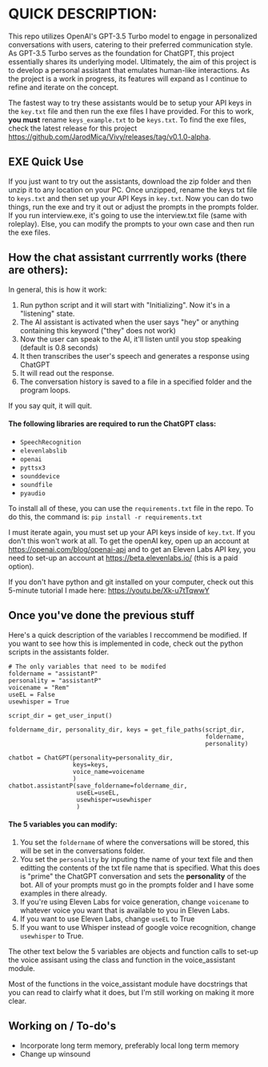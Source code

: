 # QUICK DESCRIPTION:

This repo utilizes OpenAI's GPT-3.5 Turbo model to engage in personalized conversations with users, catering to their preferred communication style. As GPT-3.5 Turbo serves as the foundation for ChatGPT, this project essentially shares its underlying model. Ultimately, the aim of this project is to develop a personal assistant that emulates human-like interactions. As the project is a work in progress, its features will expand as I continue to refine and iterate on the concept.

The fastest way to try these assistants would be to setup your API keys in the ```key.txt``` file and then run the exe files I have provided.  For this to work, **you must** rename ```keys_example.txt``` to be ```keys.txt```.  To find the exe files, check the latest release for this project https://github.com/JarodMica/Vivy/releases/tag/v0.1.0-alpha.

## EXE Quick Use

If you just want to try out the assistants, download the zip folder and then unzip it to any location on your PC. Once unzipped, rename the keys txt file to ```keys.txt``` and then set up your API Keys in ```key.txt```. Now you can do two things, run the exe and try it out or adjust the prompts in the prompts folder.  If you run interview.exe, it's going to use the interview.txt file (same with roleplay). Else, you can modify the prompts to your own case and then run the exe files.

## How the chat assistant currrently works (there are others):
In general, this is how it work:
1. Run python script and it will start with "Initializing".  Now it's in a "listening" state.
2. The AI assistant is activated when the user says "hey" or anything containing this keyword ("they" does not work)
3. Now the user can speak to the AI, it'll listen until you stop speaking (default is 0.8 seconds)
4. It then transcribes the user's speech and generates a response using ChatGPT
5. It will read out the response.
6. The conversation history is saved to a file in a specified folder and the program loops.

If you say quit, it will quit.

#### The following libraries are required to run the ChatGPT class:
- ```SpeechRecognition```
- ```elevenlabslib```
- ```openai```
- ```pyttsx3```
- ```sounddevice```
- ```soundfile```
- ```pyaudio```

To install all of these, you can use the ```requirements.txt``` file in the repo.  To do this, the command is:
```pip install -r requirements.txt```

I must iterate again, you must set up your API keys inside of ```key.txt```.  If you don't this won't work at all.  To get the openAI key, open up an account at https://openai.com/blog/openai-api and to get an Eleven Labs API key, you need to set-up an account at https://beta.elevenlabs.io/ (this is a paid option).

If you don't have python and git installed on your computer, check out this 5-minute tutorial I made here: https://youtu.be/Xk-u7tTqwwY
 
## Once you've done the previous stuff

Here's a quick description of the variables I reccommend be modified.  If you want to see how this is implemented in code, check out the python scripts in the assistants folder. 

```
# The only variables that need to be modifed
foldername = "assistantP"
personality = "assistantP"
voicename = "Rem"
useEL = False
usewhisper = True

script_dir = get_user_input()

foldername_dir, personality_dir, keys = get_file_paths(script_dir, 
                                                       foldername, 
                                                       personality)

chatbot = ChatGPT(personality=personality_dir, 
                  keys=keys, 
                  voice_name=voicename
                  )
chatbot.assistantP(save_foldername=foldername_dir,
                   useEL=useEL,
                   usewhisper=usewhisper
                   )

```

#### The 5 variables you can modify:

1. You set the ```foldername``` of where the conversations will be stored, this will be set in the conversations folder.
2. You set the ```personality``` by inputing the name of your text file and then editting the contents of the txt file name that is specified.  What this does is "prime" the ChatGPT conversation and sets the **personality** of the bot.  All of your prompts must go in the prompts folder and I have some examples in there already.
3. If you're using Eleven Labs for voice generation, change ```voicename``` to whatever voice you want that is available to you in Eleven Labs.
4. If you want to use Eleven Labs, change ```useEL``` to True
5. If you want to use Whisper instead of google voice recognition, change ```usewhisper``` to True.

The other text below the 5 variables are objects and function calls to set-up the voice assisant using the class and function in the voice_assistant module.

Most of the functions in the voice_assistant module have docstrings that you can read to clairfy what it does, but I'm still working on making it more clear.

## Working on / To-do's
- Incorporate long term memory, preferably local long term memory
- Change up winsound
